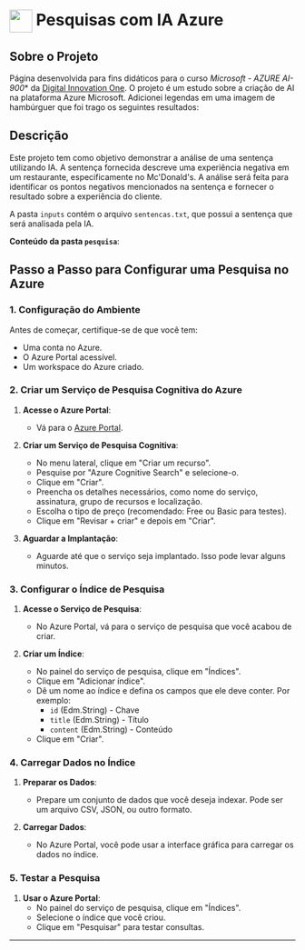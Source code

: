 <h1>
    <a href="https://www.dio.me/">
     <img align="center" width="40px" src="https://hermes.digitalinnovation.one/assets/diome/logo-minimized.png"></a>
    <span> Pesquisas com IA Azure</span>
</h1>

## Sobre o Projeto
Página desenvolvida para fins didáticos para o curso *Microsoft - AZURE AI-900** da [Digital Innovation One](https://www.dio.me/). O projeto é um estudo sobre a criação de AI na plataforma Azure Microsoft. Adicionei legendas em uma imagem de hambúrguer que foi trago os seguintes resultados:


## Descrição

Este projeto tem como objetivo demonstrar a análise de uma sentença utilizando IA. A sentença fornecida descreve uma experiência negativa em um restaurante, especificamente no Mc'Donald's. A análise será feita para identificar os pontos negativos mencionados na sentença e fornecer o resultado sobre a experiência do cliente.

A pasta `inputs` contém o arquivo `sentencas.txt`, que possui a sentença que será analisada pela IA.

**Conteúdo da pasta `pesquisa`**:

## Passo a Passo para Configurar uma Pesquisa no Azure

### 1. Configuração do Ambiente

Antes de começar, certifique-se de que você tem:
- Uma conta no Azure.
- O Azure Portal acessível.
- Um workspace do Azure criado.

### 2. Criar um Serviço de Pesquisa Cognitiva do Azure

1. **Acesse o Azure Portal**:
   - Vá para o [Azure Portal](https://portal.azure.com/).

2. **Criar um Serviço de Pesquisa Cognitiva**:
   - No menu lateral, clique em "Criar um recurso".
   - Pesquise por "Azure Cognitive Search" e selecione-o.
   - Clique em "Criar".
   - Preencha os detalhes necessários, como nome do serviço, assinatura, grupo de recursos e localização.
   - Escolha o tipo de preço (recomendado: Free ou Basic para testes).
   - Clique em "Revisar + criar" e depois em "Criar".

3. **Aguardar a Implantação**:
   - Aguarde até que o serviço seja implantado. Isso pode levar alguns minutos.

### 3. Configurar o Índice de Pesquisa

1. **Acesse o Serviço de Pesquisa**:
   - No Azure Portal, vá para o serviço de pesquisa que você acabou de criar.

2. **Criar um Índice**:
   - No painel do serviço de pesquisa, clique em "Índices".
   - Clique em "Adicionar índice".
   - Dê um nome ao índice e defina os campos que ele deve conter. Por exemplo:
     - `id` (Edm.String) - Chave
     - `title` (Edm.String) - Título
     - `content` (Edm.String) - Conteúdo
   - Clique em "Criar".

### 4. Carregar Dados no Índice

1. **Preparar os Dados**:
   - Prepare um conjunto de dados que você deseja indexar. Pode ser um arquivo CSV, JSON, ou outro formato.

2. **Carregar Dados**:
   - No Azure Portal, você pode usar a interface gráfica para carregar os dados no índice.

### 5. Testar a Pesquisa

1. **Usar o Azure Portal**:
   - No painel do serviço de pesquisa, clique em "Índices".
   - Selecione o índice que você criou.
   - Clique em "Pesquisar" para testar consultas.

---
